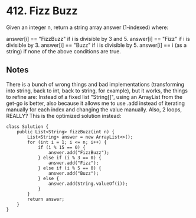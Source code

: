 # 412. Fizz Buzz

Given an integer n, return a string array answer (1-indexed) where:

answer[i] == "FizzBuzz" if i is divisible by 3 and 5.
answer[i] == "Fizz" if i is divisible by 3.
answer[i] == "Buzz" if i is divisible by 5.
answer[i] == i (as a string) if none of the above conditions are true.

## Notes

There is a bunch of wrong things and bad implementations (transforming into string, back to int, back to string, for example), but it works, the things to refine are:
Instead of a fixed list "String[]", using an ArrayList from the get-go is better, also because it allows me to use .add instead of iterating manually for each index and changing the value manually.
Also, 2 loops, REALLY?
This is the optimized solution instead:

```
class Solution {
    public List<String> fizzBuzz(int n) {
        List<String> answer = new ArrayList<>();
        for (int i = 1; i <= n; i++) {
            if (i % 15 == 0) {
                answer.add("FizzBuzz");
            } else if (i % 3 == 0) {
                answer.add("Fizz");
            } else if (i % 5 == 0) {
                answer.add("Buzz");
            } else {
                answer.add(String.valueOf(i));
            }
        }
        return answer;
    }
}
```